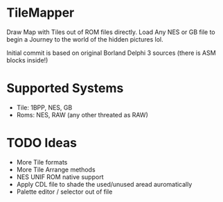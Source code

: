 # TileMapper
Draw Map with Tiles out of ROM files directly. Load Any NES or GB file to begin a Journey to the world of the hidden pictures lol.

Initial commit is based on original Borland Delphi 3 sources (there is ASM blocks inside!)

# Supported Systems
- Tile: 1BPP, NES, GB
- Roms: NES, RAW (any other threated as RAW)

# TODO Ideas
- More Tile formats
- More Tile Arrange methods
- NES UNIF ROM native support
- Apply CDL file to shade the used/unused aread auromatically
- Palette editor / selector out of file